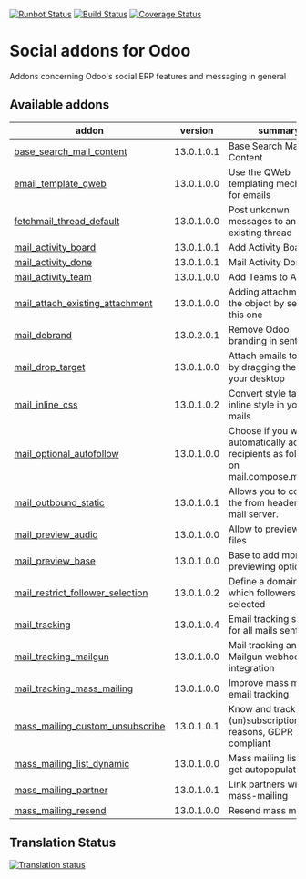 [![Runbot Status](https://runbot.odoo-community.org/runbot/badge/flat/205/13.0.svg)](https://runbot.odoo-community.org/runbot/repo/github-com-oca-social-205)
[![Build Status](https://travis-ci.org/OCA/social.svg?branch=13.0)](https://travis-ci.org/OCA/social)
[![Coverage Status](https://coveralls.io/repos/OCA/social/badge.svg?branch=13.0)](https://coveralls.io/r/OCA/social?branch=13.0)

Social addons for Odoo
======================

Addons concerning Odoo's social ERP features and messaging in general

[//]: # (addons)

Available addons
----------------
addon | version | summary
--- | --- | ---
[base_search_mail_content](base_search_mail_content/) | 13.0.1.0.1 | Base Search Mail Content
[email_template_qweb](email_template_qweb/) | 13.0.1.0.0 | Use the QWeb templating mechanism for emails
[fetchmail_thread_default](fetchmail_thread_default/) | 13.0.1.0.0 | Post unkonwn messages to an existing thread
[mail_activity_board](mail_activity_board/) | 13.0.1.0.1 | Add Activity Boards
[mail_activity_done](mail_activity_done/) | 13.0.1.0.1 | Mail Activity Done
[mail_activity_team](mail_activity_team/) | 13.0.1.0.0 | Add Teams to Activities
[mail_attach_existing_attachment](mail_attach_existing_attachment/) | 13.0.1.0.0 | Adding attachment on the object by sending this one
[mail_debrand](mail_debrand/) | 13.0.2.0.1 | Remove Odoo branding in sent emails
[mail_drop_target](mail_drop_target/) | 13.0.1.0.0 | Attach emails to Odoo by dragging them from your desktop
[mail_inline_css](mail_inline_css/) | 13.0.1.0.2 | Convert style tags in inline style in your mails
[mail_optional_autofollow](mail_optional_autofollow/) | 13.0.1.0.0 | Choose if you want to automatically add new recipients as followers on mail.compose.message
[mail_outbound_static](mail_outbound_static/) | 13.0.1.0.1 | Allows you to configure the from header for a mail server.
[mail_preview_audio](mail_preview_audio/) | 13.0.1.0.0 | Allow to preview audio files
[mail_preview_base](mail_preview_base/) | 13.0.1.0.0 | Base to add more previewing options
[mail_restrict_follower_selection](mail_restrict_follower_selection/) | 13.0.1.0.2 | Define a domain from which followers can be selected
[mail_tracking](mail_tracking/) | 13.0.1.0.4 | Email tracking system for all mails sent
[mail_tracking_mailgun](mail_tracking_mailgun/) | 13.0.1.0.0 | Mail tracking and Mailgun webhooks integration
[mail_tracking_mass_mailing](mail_tracking_mass_mailing/) | 13.0.1.0.0 | Improve mass mailing email tracking
[mass_mailing_custom_unsubscribe](mass_mailing_custom_unsubscribe/) | 13.0.1.0.1 | Know and track (un)subscription reasons, GDPR compliant
[mass_mailing_list_dynamic](mass_mailing_list_dynamic/) | 13.0.1.0.0 | Mass mailing lists that get autopopulated
[mass_mailing_partner](mass_mailing_partner/) | 13.0.1.0.1 | Link partners with mass-mailing
[mass_mailing_resend](mass_mailing_resend/) | 13.0.1.0.0 | Resend mass mailings

[//]: # (end addons)

Translation Status
------------------

[![Translation status](https://translation.odoo-community.org/widgets/social-13-0/-/multi-auto.svg)](https://translation.odoo-community.org/engage/social-13-0/?utm_source=widget)
